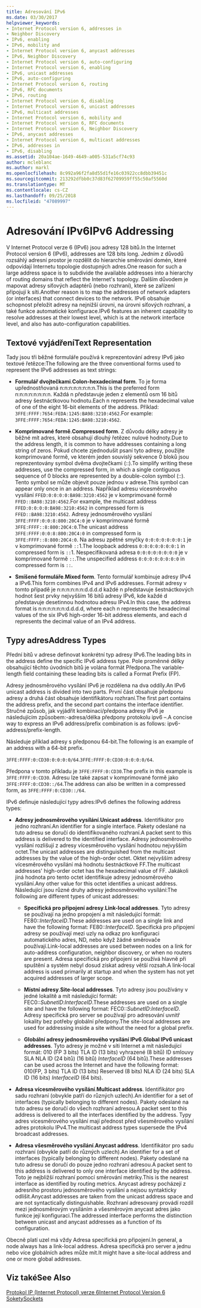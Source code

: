 ```yaml
---
title: Adresování IPv6
ms.date: 03/30/2017
helpviewer_keywords:
- Internet Protocol version 6, addresses in
- Neighbor Discovery
- IPv6, enabling
- IPv6, mobility and
- Internet Protocol version 6, anycast addresses
- IPv6, Neighbor Discovery
- Internet Protocol version 6, auto-configuring
- Internet Protocol version 6, enabling
- IPv6, unicast addresses
- IPv6, auto-configuring
- Internet Protocol version 6, routing
- IPv6, RFC documents
- IPv6, routing
- Internet Protocol version 6, disabling
- Internet Protocol version 6, unicast addresses
- IPv6, multicast addresses
- Internet Protocol version 6, mobility and
- Internet Protocol version 6, RFC documents
- Internet Protocol version 6, Neighbor Discovery
- IPv6, anycast addresses
- Internet Protocol version 6, multicast addresses
- IPv6, addresses in
- IPv6, disabling
ms.assetid: 20a104ae-1649-4649-a005-531a5cf74c93
author: mcleblanc
ms.author: markl
ms.openlocfilehash: 8c992a96f2fa8d55d1fe16c03922cc8dbb39451c
ms.sourcegitcommit: 213292dfbb0c37d83f62709959ff55c50af5560d
ms.translationtype: MT
ms.contentlocale: cs-CZ
ms.lasthandoff: 09/25/2018
ms.locfileid: "47089997"
---
```

# <a name="ipv6-addressing"></a><span data-ttu-id="4ed9e-102">Adresování IPv6</span><span class="sxs-lookup"><span data-stu-id="4ed9e-102">IPv6 Addressing</span></span>
<span data-ttu-id="4ed9e-103">V Internet Protocol verze 6 (IPv6) jsou adresy 128 bitů.</span><span class="sxs-lookup"><span data-stu-id="4ed9e-103">In the Internet Protocol version 6 (IPv6), addresses are 128 bits long.</span></span> <span data-ttu-id="4ed9e-104">Jedním z důvodů rozsáhlý adresní prostor je rozdělit do hierarchie směrování domén, které odpovídají Internetu topologie dostupných adres.</span><span class="sxs-lookup"><span data-stu-id="4ed9e-104">One reason for such a large address space is to subdivide the available addresses into a hierarchy of routing domains that reflect the Internet's topology.</span></span> <span data-ttu-id="4ed9e-105">Dalším důvodem je mapovat adresy síťových adaptérů (nebo rozhraní), které se zařízení připojují k síti.</span><span class="sxs-lookup"><span data-stu-id="4ed9e-105">Another reason is to map the addresses of network adapters (or interfaces) that connect devices to the network.</span></span> <span data-ttu-id="4ed9e-106">IPv6 obsahuje schopnost přeložit adresy na nejnižší úrovni, na úrovni síťových rozhraní, a také funkce automatické konfigurace.</span><span class="sxs-lookup"><span data-stu-id="4ed9e-106">IPv6 features an inherent capability to resolve addresses at their lowest level, which is at the network interface level, and also has auto-configuration capabilities.</span></span>  
  
## <a name="text-representation"></a><span data-ttu-id="4ed9e-107">Textové vyjádření</span><span class="sxs-lookup"><span data-stu-id="4ed9e-107">Text Representation</span></span>  
 <span data-ttu-id="4ed9e-108">Tady jsou tři běžné formuláře používá k reprezentování adresy IPv6 jako textové řetězce:</span><span class="sxs-lookup"><span data-stu-id="4ed9e-108">The following are the three conventional forms used to represent the IPv6 addresses as text strings:</span></span>  
  
-   <span data-ttu-id="4ed9e-109">**Formulář dvojtečkami**.</span><span class="sxs-lookup"><span data-stu-id="4ed9e-109">**Colon-hexadecimal form**.</span></span> <span data-ttu-id="4ed9e-110">To je forma upřednostňovaná n:n:n:n:n:n:n:n.</span><span class="sxs-lookup"><span data-stu-id="4ed9e-110">This is the preferred form n:n:n:n:n:n:n:n.</span></span> <span data-ttu-id="4ed9e-111">Každá n představuje jeden z elementů osm 16 bitů adresy šestnáctkovou hodnotu.</span><span class="sxs-lookup"><span data-stu-id="4ed9e-111">Each n represents the hexadecimal value of one of the eight 16-bit elements of the address.</span></span> <span data-ttu-id="4ed9e-112">Příklad: `3FFE:FFFF:7654:FEDA:1245:BA98:3210:4562`.</span><span class="sxs-lookup"><span data-stu-id="4ed9e-112">For example: `3FFE:FFFF:7654:FEDA:1245:BA98:3210:4562`.</span></span>  
  
-   <span data-ttu-id="4ed9e-113">**Komprimované formě**.</span><span class="sxs-lookup"><span data-stu-id="4ed9e-113">**Compressed form**.</span></span> <span data-ttu-id="4ed9e-114">Z důvodu délky adresy je běžné mít adres, které obsahují dlouhý řetězec nulové hodnoty.</span><span class="sxs-lookup"><span data-stu-id="4ed9e-114">Due to the address length, it is common to have addresses containing a long string of zeros.</span></span> <span data-ttu-id="4ed9e-115">Pokud chcete zjednodušit psaní tyto adresy, použijte komprimované formě, ve kterém jeden souvislý sekvence 0 bloků jsou reprezentovány symbol dvěma dvojtečkami (::).</span><span class="sxs-lookup"><span data-stu-id="4ed9e-115">To simplify writing these addresses, use the compressed form, in which a single contiguous sequence of 0 blocks are represented by a double-colon symbol (::).</span></span> <span data-ttu-id="4ed9e-116">Tento symbol se může objevit pouze jednou v adrese.</span><span class="sxs-lookup"><span data-stu-id="4ed9e-116">This symbol can appear only once in an address.</span></span> <span data-ttu-id="4ed9e-117">Například adresu vícesměrového vysílání `FFED:0:0:0:0:BA98:3210:4562` je v komprimované formě `FFED::BA98:3210:4562`.</span><span class="sxs-lookup"><span data-stu-id="4ed9e-117">For example, the multicast address `FFED:0:0:0:0:BA98:3210:4562` in compressed form is `FFED::BA98:3210:4562`.</span></span> <span data-ttu-id="4ed9e-118">Adresy jednosměrového vysílání `3FFE:FFFF:0:0:8:800:20C4:0` je v komprimované formě `3FFE:FFFF::8:800:20C4:0`.</span><span class="sxs-lookup"><span data-stu-id="4ed9e-118">The unicast address `3FFE:FFFF:0:0:8:800:20C4:0` in compressed form is `3FFE:FFFF::8:800:20C4:0`.</span></span> <span data-ttu-id="4ed9e-119">Na adresu zpětné smyčky `0:0:0:0:0:0:0:1` je v komprimované formě `::`1.</span><span class="sxs-lookup"><span data-stu-id="4ed9e-119">The loopback address `0:0:0:0:0:0:0:1` in compressed form is `::`1.</span></span> <span data-ttu-id="4ed9e-120">Nespecifikovaná adresa `0:0:0:0:0:0:0:0` je v komprimované formě `::`.</span><span class="sxs-lookup"><span data-stu-id="4ed9e-120">The unspecified address `0:0:0:0:0:0:0:0` in compressed form is `::`.</span></span>  
  
-   <span data-ttu-id="4ed9e-121">**Smíšené formuláře**.</span><span class="sxs-lookup"><span data-stu-id="4ed9e-121">**Mixed form**.</span></span> <span data-ttu-id="4ed9e-122">Tento formulář kombinuje adresy IPv4 a IPv6.</span><span class="sxs-lookup"><span data-stu-id="4ed9e-122">This form combines IPv4 and IPv6 addresses.</span></span> <span data-ttu-id="4ed9e-123">Formát adresy v tomto případě je n:n:n:n:n:n:d.d.d.d každé n představuje šestnáctkových hodnot šest prvky nejvyšším 16 bitů adresy IPv6, kde každé d představuje desetinnou hodnotou adresu IPv4.</span><span class="sxs-lookup"><span data-stu-id="4ed9e-123">In this case, the address format is n:n:n:n:n:n:d.d.d.d, where each n represents the hexadecimal values of the six IPv6 high-order 16-bit address elements, and each d represents the decimal value of an IPv4 address.</span></span>  
  
## <a name="address-types"></a><span data-ttu-id="4ed9e-124">Typy adres</span><span class="sxs-lookup"><span data-stu-id="4ed9e-124">Address Types</span></span>  
 <span data-ttu-id="4ed9e-125">Přední bitů v adrese definovat konkrétní typ adresy IPv6.</span><span class="sxs-lookup"><span data-stu-id="4ed9e-125">The leading bits in the address define the specific IPv6 address type.</span></span> <span data-ttu-id="4ed9e-126">Pole proměnné délky obsahující těchto úvodních bitů je volána formát Předpona.</span><span class="sxs-lookup"><span data-stu-id="4ed9e-126">The variable-length field containing these leading bits is called a Format Prefix (FP).</span></span>  
  
 <span data-ttu-id="4ed9e-127">Adresy jednosměrového vysílání IPv6 je rozdělena na dva oddíly.</span><span class="sxs-lookup"><span data-stu-id="4ed9e-127">An IPv6 unicast address is divided into two parts.</span></span> <span data-ttu-id="4ed9e-128">První část obsahuje předponu adresy a druhá část obsahuje identifikátoru rozhraní.</span><span class="sxs-lookup"><span data-stu-id="4ed9e-128">The first part contains the address prefix, and the second part contains the interface identifier.</span></span> <span data-ttu-id="4ed9e-129">Stručné způsob, jak vyjádřit kombinaci/předpona adresy IPv6 je následujícím způsobem:-adresa/délka předpony protokolu ipv6 –.</span><span class="sxs-lookup"><span data-stu-id="4ed9e-129">A concise way to express an IPv6 address/prefix combination is as follows: ipv6-address/prefix-length.</span></span>  
  
 <span data-ttu-id="4ed9e-130">Následuje příklad adresy s předponou 64-bit.</span><span class="sxs-lookup"><span data-stu-id="4ed9e-130">The following is an example of an address with a 64-bit prefix.</span></span>  
  
 <span data-ttu-id="4ed9e-131">`3FFE:FFFF:0:CD30:0:0:0:0/64`.</span><span class="sxs-lookup"><span data-stu-id="4ed9e-131">`3FFE:FFFF:0:CD30:0:0:0:0/64`.</span></span>  
  
 <span data-ttu-id="4ed9e-132">Předpona v tomto příkladu je `3FFE:FFFF:0:CD30`.</span><span class="sxs-lookup"><span data-stu-id="4ed9e-132">The prefix in this example is `3FFE:FFFF:0:CD30`.</span></span> <span data-ttu-id="4ed9e-133">Adresu lze také zapsat v komprimované formě jako `3FFE:FFFF:0:CD30::/64`.</span><span class="sxs-lookup"><span data-stu-id="4ed9e-133">The address can also be written in a compressed form, as `3FFE:FFFF:0:CD30::/64`.</span></span>  
  
 <span data-ttu-id="4ed9e-134">IPv6 definuje následující typy adres:</span><span class="sxs-lookup"><span data-stu-id="4ed9e-134">IPv6 defines the following address types:</span></span>  
  
-   <span data-ttu-id="4ed9e-135">**Adresy jednosměrového vysílání**.</span><span class="sxs-lookup"><span data-stu-id="4ed9e-135">**Unicast address**.</span></span> <span data-ttu-id="4ed9e-136">Identifikátor pro jedno rozhraní.</span><span class="sxs-lookup"><span data-stu-id="4ed9e-136">An identifier for a single interface.</span></span> <span data-ttu-id="4ed9e-137">Pakety odeslané na tuto adresu se doručí do identifikovaného rozhraní.</span><span class="sxs-lookup"><span data-stu-id="4ed9e-137">A packet sent to this address is delivered to the identified interface.</span></span> <span data-ttu-id="4ed9e-138">Adresy jednosměrového vysílání rozlišují z adresy vícesměrového vysílání hodnotou nejvyšším octet.</span><span class="sxs-lookup"><span data-stu-id="4ed9e-138">The unicast addresses are distinguished from the multicast addresses by the value of the high-order octet.</span></span> <span data-ttu-id="4ed9e-139">Oktet nejvyšším adresy vícesměrového vysílání má hodnotu šestnáctkové FF.</span><span class="sxs-lookup"><span data-stu-id="4ed9e-139">The multicast addresses' high-order octet has the hexadecimal value of FF.</span></span> <span data-ttu-id="4ed9e-140">Jakákoli jiná hodnota pro tento octet identifikuje adresy jednosměrového vysílání.</span><span class="sxs-lookup"><span data-stu-id="4ed9e-140">Any other value for this octet identifies a unicast address.</span></span> <span data-ttu-id="4ed9e-141">Následující jsou různé druhy adresy jednosměrového vysílání:</span><span class="sxs-lookup"><span data-stu-id="4ed9e-141">The following are different types of unicast addresses:</span></span>  
  
    -   <span data-ttu-id="4ed9e-142">**Specifická pro připojení adresy**.</span><span class="sxs-lookup"><span data-stu-id="4ed9e-142">**Link-local addresses**.</span></span> <span data-ttu-id="4ed9e-143">Tyto adresy se používají na jedno propojení a mít následující formát: FE80::*InterfaceID*.</span><span class="sxs-lookup"><span data-stu-id="4ed9e-143">These addresses are used on a single link and have the following format: FE80::*InterfaceID*.</span></span> <span data-ttu-id="4ed9e-144">Specifická pro připojení adresy se používají mezi uzly na odkaz pro konfiguraci automatického adres, ND, nebo když žádné směrovače používají.</span><span class="sxs-lookup"><span data-stu-id="4ed9e-144">Link-local addresses are used between nodes on a link for auto-address configuration, neighbor discovery, or when no routers are present.</span></span> <span data-ttu-id="4ed9e-145">Adresa specifická pro připojení se používá hlavně při spuštění a systém nebyl dosud získat adresy větší rozsah.</span><span class="sxs-lookup"><span data-stu-id="4ed9e-145">A link-local address is used primarily at startup and when the system has not yet acquired addresses of larger scope.</span></span>  
  
    -   <span data-ttu-id="4ed9e-146">**Místní adresy**.</span><span class="sxs-lookup"><span data-stu-id="4ed9e-146">**Site-local addresses**.</span></span> <span data-ttu-id="4ed9e-147">Tyto adresy jsou používány v jedné lokalitě a mít následující formát: FEC0::*SubnetID*:*InterfaceID*.</span><span class="sxs-lookup"><span data-stu-id="4ed9e-147">These addresses are used on a single site and have the following format: FEC0::*SubnetID*:*InterfaceID*.</span></span> <span data-ttu-id="4ed9e-148">Adresy specifická pro server se používají pro adresování uvnitř lokality bez potřeby globální předpony.</span><span class="sxs-lookup"><span data-stu-id="4ed9e-148">The site-local addresses are used for addressing inside a site without the need for a global prefix.</span></span>  
  
    -   <span data-ttu-id="4ed9e-149">**Globální adresy jednosměrového vysílání IPv6**.</span><span class="sxs-lookup"><span data-stu-id="4ed9e-149">**Global IPv6 unicast addresses**.</span></span> <span data-ttu-id="4ed9e-150">Tyto adresy je možné v síti Internet a mít následující formát: 010 (FP 3 bits) TLA ID (13 bits) vyhrazené (8 bitů) ID smlouvy SLA NLA ID (24 bitů) (16 bitů) *InterfaceID* (64 bitů).</span><span class="sxs-lookup"><span data-stu-id="4ed9e-150">These addresses can be used across the Internet and have the following format: 010(FP, 3 bits) TLA ID (13 bits) Reserved (8 bits) NLA ID (24 bits) SLA ID (16 bits) *InterfaceID* (64 bits).</span></span>  
  
-   <span data-ttu-id="4ed9e-151">**Adresa vícesměrového vysílání**.</span><span class="sxs-lookup"><span data-stu-id="4ed9e-151">**Multicast address**.</span></span> <span data-ttu-id="4ed9e-152">Identifikátor pro sadu rozhraní (obvykle patří do různých uzlech).</span><span class="sxs-lookup"><span data-stu-id="4ed9e-152">An identifier for a set of interfaces (typically belonging to different nodes).</span></span> <span data-ttu-id="4ed9e-153">Pakety odeslané na tuto adresu se doručí do všech rozhraní adresou.</span><span class="sxs-lookup"><span data-stu-id="4ed9e-153">A packet sent to this address is delivered to all the interfaces identified by the address.</span></span> <span data-ttu-id="4ed9e-154">Typy adres vícesměrového vysílání mají přednost před všesměrového vysílání adres protokolu IPv4.</span><span class="sxs-lookup"><span data-stu-id="4ed9e-154">The multicast address types supersede the IPv4 broadcast addresses.</span></span>  
  
-   <span data-ttu-id="4ed9e-155">**Adresa všesměrového vysílání**.</span><span class="sxs-lookup"><span data-stu-id="4ed9e-155">**Anycast address**.</span></span> <span data-ttu-id="4ed9e-156">Identifikátor pro sadu rozhraní (obvykle patří do různých uzlech).</span><span class="sxs-lookup"><span data-stu-id="4ed9e-156">An identifier for a set of interfaces (typically belonging to different nodes).</span></span> <span data-ttu-id="4ed9e-157">Pakety odeslané na tuto adresu se doručí do pouze jedno rozhraní adresou.</span><span class="sxs-lookup"><span data-stu-id="4ed9e-157">A packet sent to this address is delivered to only one interface identified by the address.</span></span> <span data-ttu-id="4ed9e-158">Toto je nejbližší rozhraní pomocí směrování metriky.</span><span class="sxs-lookup"><span data-stu-id="4ed9e-158">This is the nearest interface as identified by routing metrics.</span></span> <span data-ttu-id="4ed9e-159">Anycast adresy pocházejí z adresního prostoru jednosměrového vysílání a nejsou syntakticky odlišit.</span><span class="sxs-lookup"><span data-stu-id="4ed9e-159">Anycast addresses are taken from the unicast address space and are not syntactically distinguishable.</span></span> <span data-ttu-id="4ed9e-160">Rozhraní adresovaný provádí rozdíl mezi jednosměrovým vysíláním a všesměrovým anycast adres jako funkce její konfiguraci.</span><span class="sxs-lookup"><span data-stu-id="4ed9e-160">The addressed interface performs the distinction between unicast and anycast addresses as a function of its configuration.</span></span>  
  
 <span data-ttu-id="4ed9e-161">Obecně platí uzel má vždy Adresa specifická pro připojení.</span><span class="sxs-lookup"><span data-stu-id="4ed9e-161">In general, a node always has a link-local address.</span></span> <span data-ttu-id="4ed9e-162">Adresa specifická pro server a jednu nebo více globálních adres může mít.</span><span class="sxs-lookup"><span data-stu-id="4ed9e-162">It might have a site-local address and one or more global addresses.</span></span>  
  
## <a name="see-also"></a><span data-ttu-id="4ed9e-163">Viz také</span><span class="sxs-lookup"><span data-stu-id="4ed9e-163">See Also</span></span>  
 [<span data-ttu-id="4ed9e-164">Protokol IP (Internet Protocol) verze 6</span><span class="sxs-lookup"><span data-stu-id="4ed9e-164">Internet Protocol Version 6</span></span>](../../../docs/framework/network-programming/internet-protocol-version-6.md)  
 [<span data-ttu-id="4ed9e-165">Sokety</span><span class="sxs-lookup"><span data-stu-id="4ed9e-165">Sockets</span></span>](../../../docs/framework/network-programming/sockets.md)
